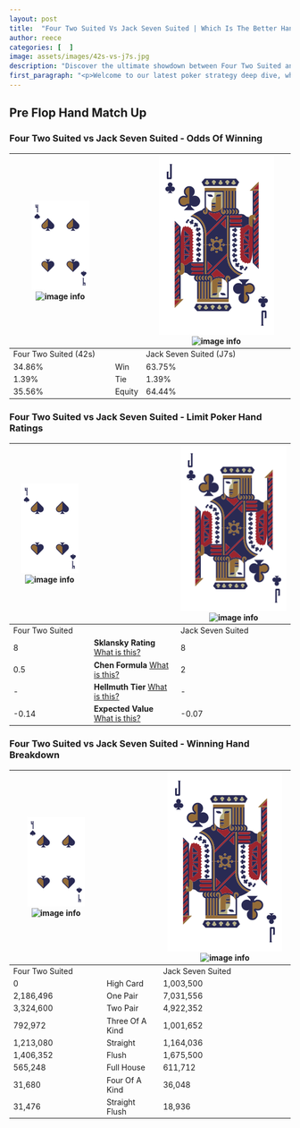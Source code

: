```yaml
---
layout: post
title:  "Four Two Suited Vs Jack Seven Suited | Which Is The Better Hand In Poker? A Complete Guide"
author: reece
categories: [  ]
image: assets/images/42s-vs-j7s.jpg
description: "Discover the ultimate showdown between Four Two Suited and Jack Seven Suited in poker! Uncover the odds, strategies, and scenarios where one hand triumphs over the other. Get ready to up your poker game with this thrilling analysis."
first_paragraph: "<p>Welcome to our latest poker strategy deep dive, where we're pitting two distinct hands against each other in a high-stakes showdown: Four Two Suited vs Jack Seven Suited.</p><p>In the dynamic world of poker, every decision counts, and knowing which hand holds the upper hand is key to your success at the table.</p><p>In this article, we'll dissect these two hands, explore the scenarios where one dominates the other, and equip you with the knowledge to make strategic choices that can tip the odds in your favor.</p><p>Get ready to unravel the intriguing dynamics of these poker hands and elevate your game to new heights.</p>"
---
```




[comment]: # (sp0)

## Pre Flop Hand Match Up

<div class="table hand-ratings" markdown="1"> 



### Four Two Suited vs Jack Seven Suited - Odds Of Winning


    
| ![image info](assets/images/hand1/4.png) ![image info](assets/images/hand1/2s.png) |  | ![image info](assets/images/hand2/J.png) ![image info](assets/images/hand2/7s.png) |
| -------- | -------- | -------- |
| Four Two Suited (42s) |  | Jack Seven Suited (J7s) |
| 34.86% | Win | 63.75% |
| 1.39% | Tie | 1.39% |
| 35.56% | Equity | 64.44% |




[comment]: # (sp1)



### Four Two Suited vs Jack Seven Suited - Limit Poker Hand Ratings


    
| ![image info](assets/images/hand1/4.png) ![image info](assets/images/hand1/2s.png) |  | ![image info](assets/images/hand2/J.png) ![image info](assets/images/hand2/7s.png) |
| -------- | -------- | -------- |
| Four Two Suited |  | Jack Seven Suited |
| 8 | **Sklansky Rating** [What is this?](/sklansky-rating-explained) | 8 |
| 0.5 | **Chen Formula** [What is this?](/chen-formula-explained) | 2 |
| - | **Hellmuth Tier** [What is this?](/Hellmuth-tier-explained) | - |
| -0.14 | **Expected Value** [What is this?](/expected-value-explained) | -0.07 |




[comment]: # (sp2)



### Four Two Suited vs Jack Seven Suited - Winning Hand Breakdown


    
| ![image info](assets/images/hand1/4.png) ![image info](assets/images/hand1/2s.png) |  | ![image info](assets/images/hand2/J.png) ![image info](assets/images/hand2/7s.png) |
| -------- | -------- | -------- |
| Four Two Suited |  | Jack Seven Suited |
| 0 | High Card | 1,003,500 |
| 2,186,496 | One Pair | 7,031,556 |
| 3,324,600 | Two Pair | 4,922,352 |
| 792,972 | Three Of A Kind | 1,001,652 |
| 1,213,080 | Straight | 1,164,036 |
| 1,406,352 | Flush | 1,675,500 |
| 565,248 | Full House | 611,712 |
| 31,680 | Four Of A Kind | 36,048 |
| 31,476 | Straight Flush | 18,936 |




[comment]: # (sp3)



</div>

[comment]: # (sp4)



[comment]: # (sp5)

